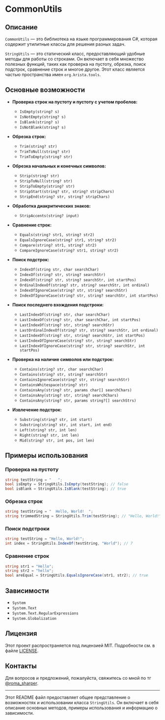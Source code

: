 # CommonUtils

## Описание

`CommonUtils` — это библиотека на языке программирования C#, которая содержит утилитные классы для решения разных задач.

`StringUtils` — это статический класс, предоставляющий удобные методы для работы со строками. Он включает в себя множество полезных функций, таких как проверка на пустоту, обрезка, поиск подстрок, сравнение строк и многое другое. Этот класс является частью пространства имен `org.krista.tools`.

## Основные возможности

- **Проверка строк на пустоту и пустоту с учетом пробелов:**
  - `IsEmpty(string? s)`
  - `IsNotEmpty(string? s)`
  - `IsBlank(string? s)`
  - `IsNotBlank(string? s)`

- **Обрезка строк:**
  - `Trim(string? str)`
  - `TrimToNull(string? str)`
  - `TrimToEmpty(string? str)`

- **Обрезка начальных и конечных символов:**
  - `Strip(string? str)`
  - `StripToNull(string? str)`
  - `StripToEmpty(string? str)`
  - `StripStart(string? str, string? stripChars)`
  - `StripEnd(string? str, string? stripChars)`

- **Обработка диакритических знаков:**
  - `StripAccents(string? input)`

- **Сравнение строк:**
  - `Equals(string? str1, string? str2)`
  - `EqualsIgnoreCase(string? str1, string? str2)`
  - `Compare(string? str1, string? str2)`
  - `CompareIgnoreCase(string? str1, string? str2)`

- **Поиск подстрок:**
  - `IndexOf(string str, char searchChar)`
  - `IndexOf(string? str, string? searchStr)`
  - `IndexOf(string? str, string? searchStr, int startPos)`
  - `OrdinalIndexOf(string? str, string? searchStr, int ordinal)`
  - `IndexOfIgnoreCase(string? str, string? searchStr)`
  - `IndexOfIgnoreCase(string? str, string? searchStr, int startPos)`

- **Поиск последнего вхождения подстроки:**
  - `LastIndexOf(string? str, char searchChar)`
  - `LastIndexOf(string? str, char searchChar, int startPos)`
  - `LastIndexOf(string? str, string? searchStr)`
  - `LastOrdinalIndexOf(string? str, string? searchStr, int ordinal)`
  - `LastIndexOf(string? str, string? searchStr, int startPos)`
  - `LastIndexOfIgnoreCase(string? str, string? searchStr)`
  - `LastIndexOfIgnoreCase(string? str, string? searchStr, int startPos)`

- **Проверка на наличие символов или подстрок:**
  - `Contains(string? str, char searchChar)`
  - `Contains(string? str, string? searchStr)`
  - `ContainsIgnoreCase(string? str, string? searchStr)`
  - `ContainsWhitespace(string? str)`
  - `ContainsAny(string? str, params char[] searchChars)`
  - `ContainsAny(string? str, string? searchChars)`
  - `ContainsAny(string? str, params string?[] searchStrs)`

- **Извлечение подстрок:**
  - `Substring(string? str, int start)`
  - `Substring(string? str, int start, int end)`
  - `Left(string? str, int len)`
  - `Right(string? str, int len)`
  - `Mid(string? str, int pos, int len)`

## Примеры использования

### Проверка на пустоту

```csharp
string testString = "   ";
bool isEmpty = StringUtils.IsEmpty(testString); // false
bool isBlank = StringUtils.IsBlank(testString); // true
```

### Обрезка строк

```csharp
string testString = "  Hello, World!  ";
string trimmedString = StringUtils.Trim(testString); // "Hello, World!"
```

### Поиск подстроки

```csharp
string testString = "Hello, World!";
int index = StringUtils.IndexOf(testString, "World"); // 7
```

### Сравнение строк

```csharp
string str1 = "Hello";
string str2 = "hello";
bool areEqual = StringUtils.EqualsIgnoreCase(str1, str2); // true
```

## Зависимости

- `System`
- `System.Text`
- `System.Text.RegularExpressions`
- `System.Globalization`

## Лицензия

Этот проект распространяется под лицензией MIT. Подробности см. в файле [LICENSE](https://github.com/RomaSharper/CommonUtils/blob/main/LICENSE).

## Контакты

Для вопросов и предложений, пожалуйста, свяжитесь со мной по тг [@roma_sharper](https://t.me/roma_sharper).

---

Этот README файл предоставляет общее представление о возможностях и использовании класса `StringUtils`. Он включает в себя описание основных методов, примеры использования и информацию о зависимости.
